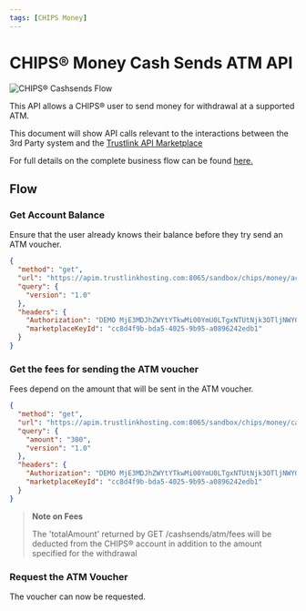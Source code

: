 ```yaml
---
tags: [CHIPS Money]
---
```


# CHIPS&reg; Money Cash Sends ATM API

![CHIPS&reg; Cashsends Flow](https://marketplace.trustlinkhosting.com/images/Providers/CHIPS/Cash_send_atm_voucher.png)

This API allows a CHIPS® user to send money for withdrawal at a supported ATM.

This document will show API calls relevant to the interactions between the 3rd Party system and the [Trustlink API Marketplace](https://marketplace.trustlinkhosting.com)

For full details on the complete business flow can be found [here.](https://marketplace.trustlinkhosting.com/api-documentation/api-publishers/chips-open-banking-platform/chips-money-basic)

## Flow

### Get Account Balance 

Ensure that the user already knows their balance before they try send an ATM voucher.
```json http
{
  "method": "get",
  "url": "https://apim.trustlinkhosting.com:8065/sandbox/chips/money/accounts/fbb9f3a7-402f-432d-8293-d3c0f63d3c4d",
  "query": {
    "version": "1.0"
  },
  "headers": {
    "Authorization": "DEMO MjE3MDJhZWYtYTkwMi00YmU0LTgxNTUtNjk3OTljNWY0MjczOmIyNzAyNmZhLTlkYWUtNDcwOS05MzQxLTFiYWFjOGJlMzc3NA==",
    "marketplaceKeyId": "cc8d4f9b-bda5-4025-9b95-a0896242edb1"
  }
}
```

### Get the fees for sending the ATM voucher

Fees depend on the amount that will be sent in the ATM voucher.

```json http
{
  "method": "get",
  "url": "https://apim.trustlinkhosting.com:8065/sandbox/chips/money/cashsends/atm/fees",
  "query": {
    "amount": "300",
    "version": "1.0"
  },
  "headers": {
    "Authorization": "DEMO MjE3MDJhZWYtYTkwMi00YmU0LTgxNTUtNjk3OTljNWY0MjczOmIyNzAyNmZhLTlkYWUtNDcwOS05MzQxLTFiYWFjOGJlMzc3NA==",
    "marketplaceKeyId": "cc8d4f9b-bda5-4025-9b95-a0896242edb1"
  }
}
```
> **Note on Fees**
>
> The 'totalAmount' returned by GET /cashsends/atm/fees will be deducted from the CHIPS&reg; account in addition to the amount specified for the withdrawal

### Request the ATM Voucher

The voucher can now be requested. 






